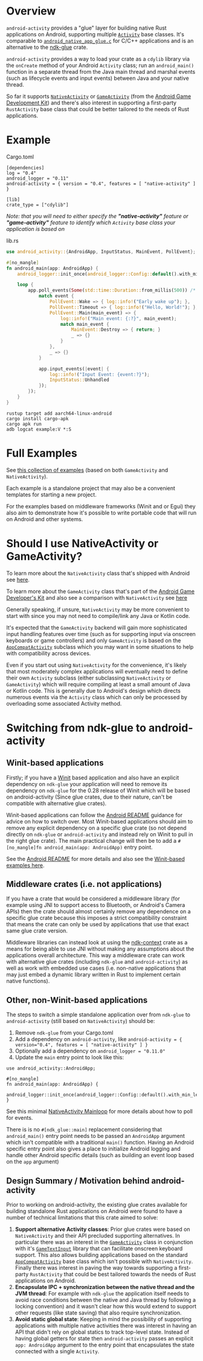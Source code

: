 # Overview

`android-activity` provides a "glue" layer for building native Rust
applications on Android, supporting multiple [`Activity`] base classes.
It's comparable to [`android_native_app_glue.c`][ndk_concepts]
for C/C++ applications and is an alternative to the [ndk-glue] crate.

`android-activity` provides a way to load your crate as a `cdylib` library via
the `onCreate` method of your Android `Activity` class; run an `android_main()`
function in a separate thread from the Java main thread and marshal events (such
as lifecycle events and input events) between Java and your native thread.

So far it supports [`NativeActivity`] or [`GameActivity`] (from the
[Android Game Development Kit][agdk]) and there's also interest in supporting a first-party
`RustActivity` base class that could be better tailored to the needs of Rust
applications.

[`Activity`]: https://developer.android.com/reference/android/app/Activity
[`NativeActivity`]: https://developer.android.com/reference/android/app/NativeActivity
[ndk_concepts]: https://developer.android.com/ndk/guides/concepts#naa
[`GameActivity`]: https://developer.android.com/games/agdk/integrate-game-activity
[ndk-glue]: https://crates.io/crates/ndk-glue
[agdk]: https://developer.android.com/games/agdk

# Example

Cargo.toml
```
[dependencies]
log = "0.4"
android_logger = "0.11"
android-activity = { version = "0.4", features = [ "native-activity" ] }

[lib]
crate_type = ["cdylib"]
```

_Note: that you will need to either specify the **"native-activity"** feature or **"game-activity"** feature to identify which `Activity` base class your application is based on_

lib.rs
```rust
use android_activity::{AndroidApp, InputStatus, MainEvent, PollEvent};

#[no_mangle]
fn android_main(app: AndroidApp) {
    android_logger::init_once(android_logger::Config::default().with_min_level(log::Level::Info));

    loop {
        app.poll_events(Some(std::time::Duration::from_millis(500)) /* timeout */, |event| {
            match event {
                PollEvent::Wake => { log::info!("Early wake up"); },
                PollEvent::Timeout => { log::info!("Hello, World!"); },
                PollEvent::Main(main_event) => {
                    log::info!("Main event: {:?}", main_event);
                    match main_event {
                        MainEvent::Destroy => { return; }
                        _ => {}
                    }
                },
                _ => {}
            }

            app.input_events(|event| {
                log::info!("Input Event: {event:?}");
                InputStatus::Unhandled
            });
        });
    }
}
```

```
rustup target add aarch64-linux-android
cargo install cargo-apk
cargo apk run
adb logcat example:V *:S
```

# Full Examples

See [this collection of examples](https://github.com/rib/android-activity/tree/main/examples) (based on both `GameActivity` and `NativeActivity`).

Each example is a standalone project that may also be a convenient templates for starting a new project.

For the examples based on middleware frameworks (Winit and or Egui) they also aim to demonstrate how it's possible to write portable code that will run on Android and other systems.

# Should I use NativeActivity or GameActivity?

To learn more about the `NativeActivity` class that's shipped with Android see [here](https://developer.android.com/ndk/guides/concepts#naa).

To learn more about the `GameActivity` class that's part of the [Android Game Developer's Kit][agdk] and also see a comparison with `NativeActivity` see [here](https://developer.android.com/games/agdk/game-activity)

Generally speaking, if unsure, `NativeActivity` may be more convenient to start with since you may not need to compile/link any Java or Kotlin code.

It's expected that the `GameActivity` backend will gain more sophisticated input handling features over time (such as for supporting input via onscreen keyboards or game controllers) and only `GameActivity` is based on the [`AppCompatActivity`] subclass which you may want in some situations to help with compatibility across devices.

Even if you start out using `NativeActivity` for the convenience, it's likely that most moderately complex applications will eventually need to define their own `Activity` subclass (either subclassing `NativeActivity` or `GameActivity`) which will require compiling at least a small amount of Java or Kotlin code. This is generally due to Android's design which directs numerous events via the `Activity` class which can only be processed by overloading some associated Activity method.

# Switching from ndk-glue to android-activity

## Winit-based applications
Firstly; if you have a [Winit](https://crates.io/crates/winit) based application and also have an explicit dependency on `ndk-glue` your application will need to remove its dependency on `ndk-glue` for the 0.28 release of Winit which will be based on android-activity (Since glue crates, due to their nature, can't be compatible with alternative glue crates).

Winit-based applications can follow the [Android README](https://github.com/rust-windowing/winit#android) guidance for advice on how to switch over. Most Winit-based applications should aim to remove any explicit dependency on a specific glue crate (so not depend directly on `ndk-glue` or `android-activity` and instead rely on Winit to pull in the right glue crate). The main practical change will then be to add a `#[no_mangle]fn android_main(app: AndroidApp)` entry point.

See the [Android README](https://github.com/rust-windowing/winit#android) for more details and also see the [Winit-based examples here](https://github.com/rib/android-activity/tree/main/examples).

## Middleware crates (i.e. not applications)

If you have a crate that would be considered a middleware library (for example using JNI to support access to Bluetooth, or Android's Camera APIs) then the crate should almost certainly remove any dependence on a specific glue crate because this imposes a strict compatibility constraint that means the crate can only be used by applications that use that exact same glue crate version.

Middleware libraries can instead look at using the [ndk-context](https://crates.io/crates/ndk-context) crate as a means for being able to use JNI without making any assumptions about the applications overall architecture. This way a middleware crate can work with alternative glue crates (including `ndk-glue` and `android-activity`) as well as work with embedded use cases (i.e. non-native applications that may just embed a dynamic library written in Rust to implement certain native functions).

## Other, non-Winit-based applications

The steps to switch a simple standalone application over from `ndk-glue` to `android-activity` (still based on `NativeActivity`) should be:

1. Remove `ndk-glue` from your Cargo.toml
2. Add a dependency on `android-activity`, like `android-activity = { version="0.4", features = [ "native-activity" ] }`
3. Optionally add a dependency on `android_logger = "0.11.0"`
4. Update the `main` entry point to look like this:

```
use android_activity::AndroidApp;

#[no_mangle]
fn android_main(app: AndroidApp) {
    android_logger::init_once(android_logger::Config::default().with_min_level(log::Level::Info));
}
```

See this minimal [NativeActivity Mainloop](https://github.com/rib/android-activity/tree/main/examples/na-mainloop) for more details about how to poll for events.

There is is no `#[ndk_glue::main]` replacement considering that `android_main()` entry point needs to be passed an `AndroidApp` argument which isn't compatible with a traditional `main()` function. Having an Android specific entry point also gives a place to initialize Android logging and handle other Android specific details (such as building an event loop based on the `app` argument)


## Design Summary / Motivation behind android-activity

Prior to working on android-activity, the existing glue crates available for building standalone Rust applications on Android were found to have a number of technical limitations that this crate aimed to solve:

1. **Support alternative Activity classes**: Prior glue crates were based on `NativeActivity` and their API precluded supporting alternatives. In particular there was an interest in the [`GameActivity`] class in conjunction with it's [`GameTextInput`] library that can facilitate onscreen keyboard support. This also allows building applications based on the standard [`AppCompatActivity`] base class which isn't possible with `NativeActivity`. Finally there was interest in paving the way towards supporting a first-party `RustActivity` that could be best tailored towards the needs of Rust applications on Android.
2. **Encapsulate IPC + synchronization between the native thread and the JVM thread**: For example with `ndk-glue` the application itself needs to avoid race conditions between the native and Java thread by following a locking convention) and it wasn't clear how this would extend to support other requests (like state saving) that also require synchronization.
3. **Avoid static global state**: Keeping in mind the possibility of supporting applications with multiple native activities there was interest in having an API that didn't rely on global statics to track top-level state. Instead of having global getters for state then `android-activity` passes an explicit `app: AndroidApp` argument to the entry point that encapsulates the state connected with a single `Activity`.


[`GameTextInput`]: https://developer.android.com/games/agdk/add-support-for-text-input
[`AppCompatActivity`]: https://developer.android.com/reference/androidx/appcompat/app/AppCompatActivity


